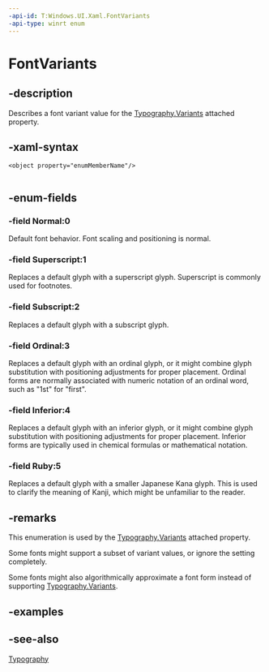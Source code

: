 ```yaml
---
-api-id: T:Windows.UI.Xaml.FontVariants
-api-type: winrt enum
---
```


<!-- Enumeration syntax
public enum Windows.UI.Xaml.FontVariants : int
-->

# FontVariants

## -description

Describes a font variant value for the [Typography.Variants](/uwp/api/windows.ui.xaml.documents.typography.variants) attached property.



## -xaml-syntax
```xaml
<object property="enumMemberName"/>
 
```

## -enum-fields

### -field Normal:0

Default font behavior. Font scaling and positioning is normal.

### -field Superscript:1

Replaces a default glyph with a superscript glyph. Superscript is commonly used for footnotes.

### -field Subscript:2

Replaces a default glyph with a subscript glyph.

### -field Ordinal:3

Replaces a default glyph with an ordinal glyph, or it might combine glyph substitution with positioning adjustments for proper placement. Ordinal forms are normally associated with numeric notation of an ordinal word, such as "1st" for "first".

### -field Inferior:4

Replaces a default glyph with an inferior glyph, or it might combine glyph substitution with positioning adjustments for proper placement. Inferior forms are typically used in chemical formulas or mathematical notation.

### -field Ruby:5

Replaces a default glyph with a smaller Japanese Kana glyph. This is used to clarify the meaning of Kanji, which might be unfamiliar to the reader.

## -remarks

This enumeration is used by the [Typography.Variants](/uwp/api/windows.ui.xaml.documents.typography.variants) attached property.

Some fonts might support a subset of variant values, or ignore the setting completely.

Some fonts might also algorithmically approximate a font form instead of supporting [Typography.Variants](/uwp/api/windows.ui.xaml.documents.typography.variants). 

## -examples

## -see-also

[Typography](../windows.ui.xaml.documents/typography.md)

